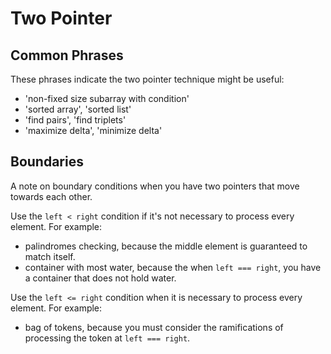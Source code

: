 # Two Pointer

## Common Phrases

These phrases indicate the two pointer technique might be useful:

- 'non-fixed size subarray with condition'
- 'sorted array', 'sorted list'
- 'find pairs', 'find triplets'
- 'maximize delta', 'minimize delta'

## Boundaries

A note on boundary conditions when you have two pointers that move towards each other.

Use the `left < right` condition if it's not necessary to process every element.  For example:

- palindromes checking, because the middle element is guaranteed to match itself.
- container with most water, because the when `left === right`, you have a container that does not hold water.

Use the `left <= right` condition when it is necessary to process every element.  For example:

- bag of tokens, because you must consider the ramifications of processing the token at `left === right`.
